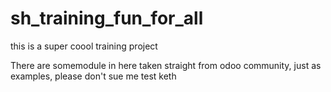 # sh_training_fun_for_all
this is a super coool training project 

There are somemodule in here taken straight from odoo community, just as examples, please don't sue me
test keth
